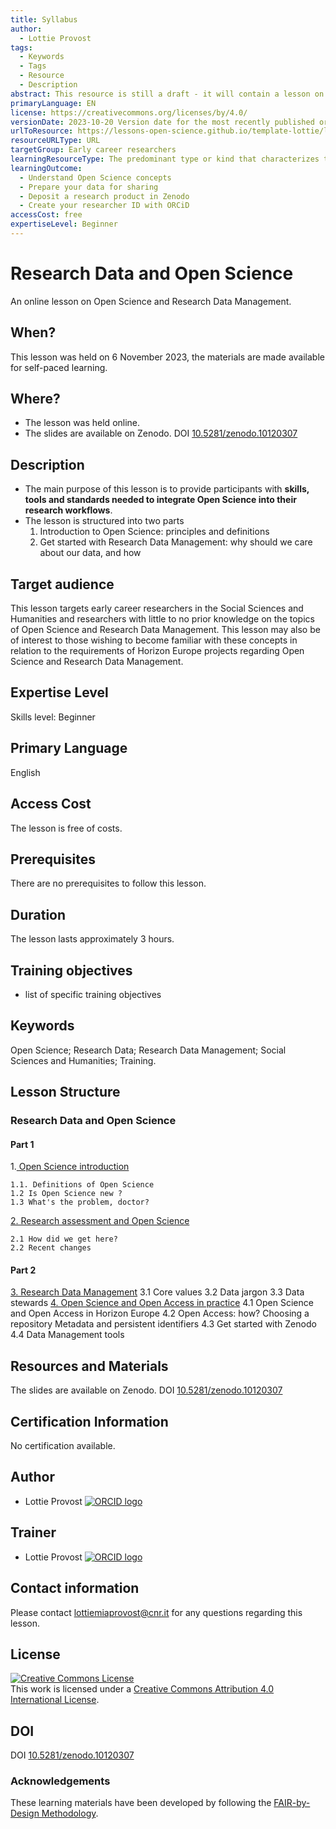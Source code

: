 ```yaml
---
title: Syllabus
author:
  - Lottie Provost
tags:
  - Keywords
  - Tags
  - Resource
  - Description
abstract: This resource is still a draft - it will contain a lesson on Open Science and RDM
primaryLanguage: EN
license: https://creativecommons.org/licenses/by/4.0/
versionDate: 2023-10-20 Version date for the most recently published or broadcast resource.
urlToResource: https://lessons-open-science.github.io/template-lottie/latest/
resourceURLType: URL
targetGroup: Early career researchers
learningResourceType: The predominant type or kind that characterizes the learning resource.
learningOutcome:
  - Understand Open Science concepts
  - Prepare your data for sharing
  - Deposit a research product in Zenodo
  - Create your researcher ID with ORCiD
accessCost: free
expertiseLevel: Beginner
---
```

# Research Data and Open Science 

An online lesson on Open Science and Research Data Management. 

## When?

This lesson was held on 6 November 2023, the materials are made available for self-paced learning. 

## Where?

- The lesson was held online.
- The slides are available on Zenodo. DOI [10.5281/zenodo.10120307](https://zenodo.org/doi/10.5281/zenodo.10120307)

## Description

- The main purpose of this lesson is to provide participants with **skills, tools and standards needed to integrate Open Science into their research workflows**. 
- The lesson is structured into two parts
	1. Introduction to Open Science: principles and definitions 
	2. Get started with Research Data Management: why should we care about our data, and how

## Target audience

This lesson targets early career researchers in the Social Sciences and Humanities and researchers with little to no prior knowledge on the topics of Open Science and Research Data Management. 
This lesson may also be of interest to those wishing to become familiar with these concepts in relation to the requirements of Horizon Europe projects regarding Open Science and Research Data Management.  

## Expertise Level

Skills level: Beginner  

## Primary Language

English

## Access Cost

The lesson is free of costs. 

## Prerequisites

There are no prerequisites to follow this lesson. 

## Duration

The lesson lasts approximately 3 hours. 

## Training objectives

- list of specific training objectives

## Keywords

Open Science; Research Data; Research Data Management; Social Sciences and Humanities; Training. 
## Lesson Structure

### Research Data and Open Science
#### Part 1
1.<u> Open Science introduction</u>

	1.1. Definitions of Open Science
	1.2 Is Open Science new ?
	1.3 What's the problem, doctor?

<u>2. Research assessment and Open Science</u>

	2.1 How did we get here?
	2.2 Recent changes
#### Part 2
<u>3. Research Data Management</u>
	3.1 Core values 
	3.2 Data jargon 
	3.3 Data stewards
<u>4. Open Science and Open Access in practice</u>
	4.1 Open Science and Open Access in Horizon Europe 
	4.2 Open Access: how?
		Choosing a repository
		Metadata and persistent identifiers
	4.3 Get started with Zenodo
	4.4 Data Management tools 

## Resources and Materials

The slides are available on Zenodo. DOI [10.5281/zenodo.10120307](https://zenodo.org/doi/10.5281/zenodo.10120307)

## Certification Information

No certification available.

## Author

- Lottie Provost [![ORCID logo](../attachments/orcid_16x16.webp)](https://orcid.org/0000-0001-5279-797X)

## Trainer

- Lottie Provost [![ORCID logo](../attachments/orcid_16x16.webp)](https://orcid.org/0000-0001-5279-797X)

## Contact information

Please contact lottiemiaprovost@cnr.it for any questions regarding this lesson. 

## License

<a rel="license" href="http://creativecommons.org/licenses/by/4.0/"><img alt="Creative Commons License" style="border-width:0" src="https://i.creativecommons.org/l/by/4.0/88x31.png" /></a><br />This work is licensed under a <a rel="license" href="http://creativecommons.org/licenses/by/4.0/">Creative Commons Attribution 4.0 International License</a>.

## DOI

DOI [10.5281/zenodo.10120307](https://zenodo.org/doi/10.5281/zenodo.10120307)

### Acknowledgements

These learning materials have been developed by following the [FAIR-by-Design Methodology](https://doi.org/10.5281/zenodo.7875540).
